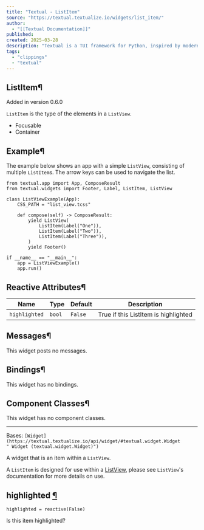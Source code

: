 ```yaml
---
title: "Textual - ListItem"
source: "https://textual.textualize.io/widgets/list_item/"
author:
  - "[[Textual Documentation]]"
published:
created: 2025-03-28
description: "Textual is a TUI framework for Python, inspired by modern web development."
tags:
  - "clippings"
  - "textual"
---
```

## ListItem¶

Added in version 0.6.0

`ListItem` is the type of the elements in a `ListView`.

- Focusable
- Container

## Example¶

The example below shows an app with a simple `ListView`, consisting of multiple `ListItem`s. The arrow keys can be used to navigate the list.

<!-- SVG content removed by SVG Remover -->

```
from textual.app import App, ComposeResult
from textual.widgets import Footer, Label, ListItem, ListView

class ListViewExample(App):
    CSS_PATH = "list_view.tcss"

    def compose(self) -> ComposeResult:
        yield ListView(
            ListItem(Label("One")),
            ListItem(Label("Two")),
            ListItem(Label("Three")),
        )
        yield Footer()

if __name__ == "__main__":
    app = ListViewExample()
    app.run()
```

## Reactive Attributes¶

| Name | Type | Default | Description |
| --- | --- | --- | --- |
| `highlighted` | `bool` | `False` | True if this ListItem is highlighted |

## Messages¶

This widget posts no messages.

## Bindings¶

This widget has no bindings.

## Component Classes¶

This widget has no component classes.

---

Bases: `[Widget](https://textual.textualize.io/api/widget/#textual.widget.Widget " Widget (textual.widget.Widget)")`

A widget that is an item within a `ListView`.

A `ListItem` is designed for use within a [ListView](https://textual.textualize.io/widgets/list_view/#textual.widgets.ListView " ListView"), please see `ListView`'s documentation for more details on use.

## highlighted [¶](https://textual.textualize.io/widgets/list_item/#textual.widgets.ListItem.highlighted "Permanent link")

```
highlighted = reactive(False)
```

Is this item highlighted?